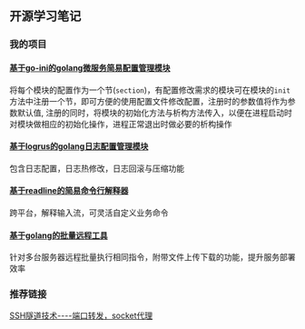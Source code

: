 ## 开源学习笔记

### 我的项目
#### [基于go-ini的golang微服务简易配置管理模块](https://github.com/tamago-cn/cfg)
将每个模块的配置作为一个节(`section`)，有配置修改需求的模块可在模块的`init`方法中注册一个节，即可方便的使用配置文件修改配置，注册时的参数值将作为参数默认值, 注册的同时，将模块的初始化方法与析构方法传入，以便在进程启动时对模块做相应的初始化操作，进程正常退出时做必要的析构操作

#### [基于logrus的golang日志配置管理模块](https://github.com/tamago-cn/logger)
包含日志配置，日志热修改，日志回滚与压缩功能

#### [基于readline的简易命令行解释器](https://github.com/tamago-cn/cmdline)
跨平台，解释输入流，可灵活自定义业务命令

#### [基于golang的批量远程工具](https://github.com/tamago-cn/mssh)
针对多台服务器远程批量执行相同指令，附带文件上传下载的功能，提升服务部署效率

### 推荐链接
[SSH隧道技术----端口转发，socket代理](https://www.cnblogs.com/fbwfbi/p/3702896.html)
